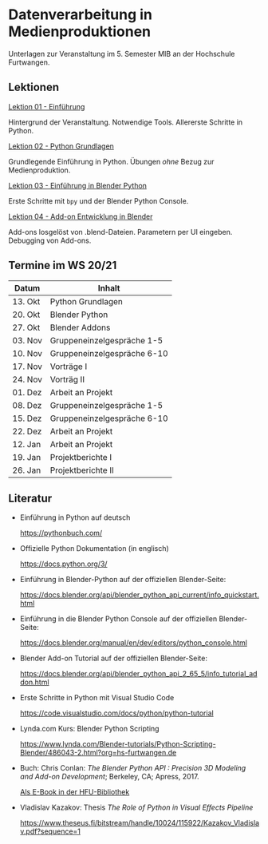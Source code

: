 # Datenverarbeitung in Medienproduktionen

Unterlagen zur Veranstaltung im 5. Semester MIB an der Hochschule Furtwangen.

## Lektionen

[Lektion 01 - Einführung](L01_Einfuehrung)

Hintergrund der Veranstaltung. Notwendige Tools. Allererste Schritte in Python.

[Lektion 02 - Python Grundlagen](L02_PythonGrundlagen)

Grundlegende Einführung in Python. Übungen _ohne_ Bezug zur Medienproduktion.


[Lektion 03 - Einführung in Blender Python](L03_BlenderPython)

Erste Schritte mit `bpy` und der Blender Python Console.

[Lektion 04 - Add-on Entwicklung in Blender](L04_BlenderAddOns)

Add-ons losgelöst von .blend-Dateien. Parametern per UI eingeben. Debugging von Add-ons.


## Termine im WS 20/21
 
Datum   | Inhalt
--------|----------------
13. Okt | Python Grundlagen
20. Okt	| Blender Python
27. Okt	| Blender Addons
03. Nov	| Gruppeneinzelgespräche 1-5
10. Nov	| Gruppeneinzelgespräche 6-10
17. Nov	| Vorträge I
24. Nov	| Vorträg II
01. Dez	| Arbeit an Projekt
08. Dez	| Gruppeneinzelgespräche 1-5
15. Dez	| Gruppeneinzelgespräche 6-10
22. Dez	| Arbeit an Projekt
12. Jan	| Arbeit an Projekt
19. Jan	| Projektberichte I
26. Jan	| Projektberichte II


## Literatur

- Einführung in Python auf deutsch
  
  https://pythonbuch.com/

- Offizielle Python Dokumentation (in englisch)
  
  https://docs.python.org/3/

  
- Einführung in Blender-Python auf der offiziellen Blender-Seite:
  
  https://docs.blender.org/api/blender_python_api_current/info_quickstart.html


- Einführung in die Blender Python Console auf der offiziellen Blender-Seite:

  https://docs.blender.org/manual/en/dev/editors/python_console.html


- Blender Add-on Tutorial auf der offiziellen Blender-Seite:

  https://docs.blender.org/api/blender_python_api_2_65_5/info_tutorial_addon.html


- Erste Schritte in Python mit Visual Studio Code

  https://code.visualstudio.com/docs/python/python-tutorial


- Lynda.com Kurs: Blender Python Scripting

  https://www.lynda.com/Blender-tutorials/Python-Scripting-Blender/486043-2.html?org=hs-furtwangen.de


- Buch: Chris Conlan: _The Blender Python API : Precision 3D Modeling and Add-on Development_;
Berkeley, CA; Apress, 2017. 

  [Als E-Book in der HFU-Bibliothek](https://hsfu.boss2.bsz-bw.de/Search/Results?lookfor=python+blender&limit=20)

 - Vladislav Kazakov: Thesis _The Role of Python in Visual Effects Pipeline_

   https://www.theseus.fi/bitstream/handle/10024/115922/Kazakov_Vladislav.pdf?sequence=1
